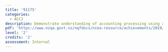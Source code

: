 ```yaml
---
title: '91175'
categories:
  - ACC2
description: Demonstrate understanding of accounting processing using accounting software
pdf: 'https://www.nzqa.govt.nz/nqfdocs/ncea-resource/achievements/2019/as91175.pdf'
level: '2'
credits: '2'
assessment: Internal
---
```


